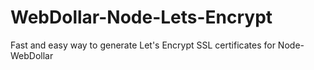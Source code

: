 # WebDollar-Node-Lets-Encrypt
 Fast and easy way to generate Let's Encrypt SSL certificates for Node-WebDollar
